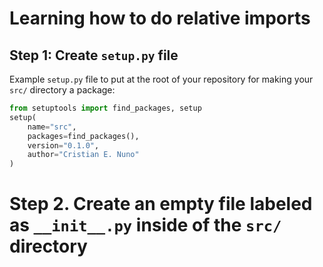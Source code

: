 # Learning how to do relative imports

## Step 1: Create `setup.py` file
Example `setup.py` file to put at the root of your repository for making your `src/` directory a package:

```python
from setuptools import find_packages, setup
setup(
    name="src",
    packages=find_packages(),
    version="0.1.0",
    author="Cristian E. Nuno"
)
```

# Step 2. Create an empty file labeled as `__init__.py` inside of the `src/` directory


